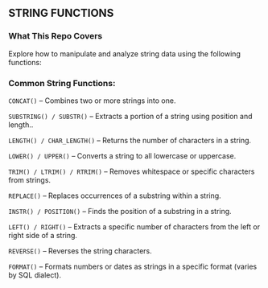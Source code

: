 ## STRING FUNCTIONS
### What This Repo Covers
Explore how to manipulate and analyze string data using the following functions:
### Common String Functions:
```CONCAT()``` – Combines two or more strings into one.

```SUBSTRING() / SUBSTR()``` – Extracts a portion of a string using position and length..

```LENGTH() / CHAR_LENGTH()``` – Returns the number of characters in a string.

```LOWER() / UPPER()``` – Converts a string to all lowercase or uppercase.

```TRIM() / LTRIM() / RTRIM()``` – Removes whitespace or specific characters from strings.

```REPLACE()``` – Replaces occurrences of a substring within a string.

```INSTR() / POSITION()``` – Finds the position of a substring in a string.

```LEFT() / RIGHT()``` – Extracts a specific number of characters from the left or right side of a string.

```REVERSE()``` – Reverses the string characters.

```FORMAT()``` – Formats numbers or dates as strings in a specific format (varies by SQL dialect).
